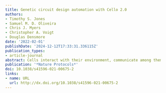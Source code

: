 ```yaml
---
title: Genetic circuit design automation with Cello 2.0
authors:
- Timothy S. Jones
- Samuel M. D. Oliveira
- Chris J. Myers
- Christopher A. Voigt
- Douglas Densmore
date: '2022-02-01'
publishDate: '2024-12-12T17:33:31.336115Z'
publication_types:
- article-journal
abstract: Cells interact with their environment, communicate among themselves, track time and make decisions through functions controlled by natural regulatory genetic circuits consisting of interacting biological components. Synthetic programmable circuits used in therapeutics and other applications can be automatically designed by computer-aided tools. The Cello software designs the DNA sequences for programmable circuits based on a high-level software description and a library of characterized DNA parts representing Boolean logic gates. This process allows for design specification reuse, modular DNA part library curation and formalized circuit transformations based on experimental data. This protocol describes Cello 2.0, a freely available cross-platform software written in Java. Cello 2.0 enables flexible descriptions of the logic gates’ structure and their mathematical models representing dynamic behavior, new formal rules for describing the placement of gates in a genome, a new graphical user interface, support for Verilog 2005 syntax and a connection to the SynBioHub parts repository software environment. Collectively, these features expand Cello’s capabilities beyond Escherichia coli plasmids to new organisms and broader genetic contexts, including the genome. Designing circuits with Cello 2.0 produces an abstract Boolean network from a Verilog file, assigns biological parts to each node in the Boolean network, constructs a DNA sequence and generates highly structured and annotated sequence representations suitable for downstream processing and fabrication, respectively. The result is a sequence implementing the specified Boolean function in the organism and predictions of circuit performance. Depending on the size of the design space and users’ expertise, jobs may take minutes or hours to complete.
publication: '*Nature Protocols*'
doi: 10.1038/s41596-021-00675-2
links:
- name: URL
  url: http://dx.doi.org/10.1038/s41596-021-00675-2
---
```

